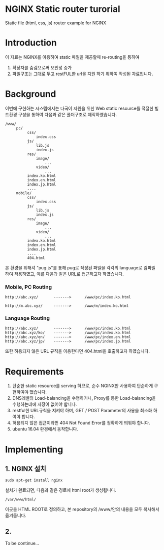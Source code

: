 # NGINX Static router turorial
Static file (html, css, js) router example for NGINX

# Introduction

이 자료는 NGINX를 이용하여 static 파일을 제공할때 re-routing을 통하여
1. 확장자를 숨김으로써 보안성 증가
2. 파일구조는 그대로 두고 restFUL한 url을 지원
하기 위하여 작성된 자료입니다.

# Background

이번에 구현하는 시스템에서는 다국어 지원을 위한 Web static resource를 적절한 빌드환경 구성을 통하여 다음과 같은 폴더구조로 제작하였습니다.

```
/www/
     pc/
          css/
              index.css
          js/
              lib.js
              index.js 
          res/
              image/
                  ...
              video/
                  ...
          index.ko.html
          index.en.html
          index.jp.html
          ....
     mobile/
          css/
              index.css
          js/
              lib.js
              index.js 
          res/
              image/
                  ...
              video/
                  ...
          index.ko.html
          index.en.html
          index.jp.html
          ....
          404.html
```
본 환경을 위해셔 "pug.js"를 통해 pug로 작성된 파일을 각각의 language로 컴파일 하여 적용하였고,
이를 다음과 같은 URL로 접근하고자 하였습니다.

### Mobile, PC Routing
```
http://abc.xyz/       ------->      /www/pc/index.ko.html

http://m.abc.xyz/     ------->      /www/m/index.ko.html
```

### Language Routing
```
http://abc.xyz/       ------->      /www/pc/index.ko.html
http://abc.xyz/ko/    ------->      /www/pc/index.ko.html
http://abc.xyz/en/    ------->      /www/pc/index.en.html
http://abc.xyz/jp/    ------->      /www/pc/index.jp.html
```

또한 허용되지 않은 URL 규칙을 이용한다면 404.html을 호출하고자 하였습니다.


# Requirements

1. 단순한 static resource를 serving 하므로, 순수 NGINX만 사용하여 단순하게 구현하여야 했습니다.
2. DNS레벨의 Load-balancing을 수행하거나, Proxy를 통한 Load-balancing을 수행하는데에 지장이 없어야 합니다.
3. restful한 URL규칙을 지켜야 하며, GET / POST Parameter의 사용을 최소화 하여야 합니다.
4. 허용되지 않은 접근이라면 404 Not Found Error를 정확하게 띄워야 합니다.
5. ubuntu 16.04 환경에서 동작합니다.


# Implementing

## 1. NGINX 설치

`sudo apt-get install nginx`

설치가 완료되면, 다음과 같은 경로에 html root가 생성됩니다.

`/var/www/html/`

이곳을 HTML ROOT로 정의하고, 본 repository의 /www/안의 내용을 모두 복사해서 옮겨둡니다.

## 2. 
To be continue...

